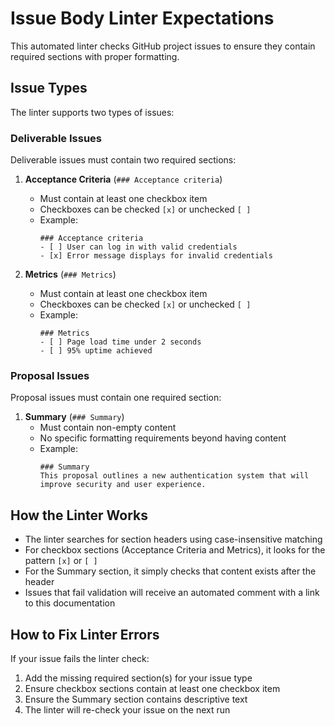 # Issue Body Linter Expectations

This automated linter checks GitHub project issues to ensure they contain required sections with proper formatting.

## Issue Types

The linter supports two types of issues:

### Deliverable Issues
Deliverable issues must contain two required sections:

1. **Acceptance Criteria** (`### Acceptance criteria`)
   - Must contain at least one checkbox item
   - Checkboxes can be checked `[x]` or unchecked `[ ]`
   - Example:
     ```
     ### Acceptance criteria
     - [ ] User can log in with valid credentials
     - [x] Error message displays for invalid credentials
     ```

2. **Metrics** (`### Metrics`)
   - Must contain at least one checkbox item
   - Checkboxes can be checked `[x]` or unchecked `[ ]`
   - Example:
     ```
     ### Metrics
     - [ ] Page load time under 2 seconds
     - [ ] 95% uptime achieved
     ```

### Proposal Issues
Proposal issues must contain one required section:

1. **Summary** (`### Summary`)
   - Must contain non-empty content
   - No specific formatting requirements beyond having content
   - Example:
     ```
     ### Summary
     This proposal outlines a new authentication system that will improve security and user experience.
     ```

## How the Linter Works

- The linter searches for section headers using case-insensitive matching
- For checkbox sections (Acceptance Criteria and Metrics), it looks for the pattern `[x]` or `[ ]`
- For the Summary section, it simply checks that content exists after the header
- Issues that fail validation will receive an automated comment with a link to this documentation

## How to Fix Linter Errors

If your issue fails the linter check:

1. Add the missing required section(s) for your issue type
2. Ensure checkbox sections contain at least one checkbox item
3. Ensure the Summary section contains descriptive text
4. The linter will re-check your issue on the next run
